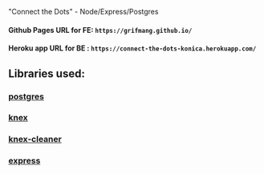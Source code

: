 "Connect the Dots" - Node/Express/Postgres

#### Github Pages URL for FE: `https://grifmang.github.io/`
#### Heroku app URL for BE : `https://connect-the-dots-konica.herokuapp.com/`

## Libraries used:
### [postgres](https://www.npmjs.com/package/pg)
### [knex](https://www.npmjs.com/package/knex) 
### [knex-cleaner](https://www.npmjs.com/package/knex-cleaner)
### [express](https://www.npmjs.com/package/express)


